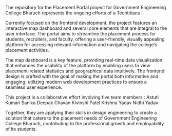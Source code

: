 The repository for the Placement Portal project for Government Engineering College Bharuch represents the ongoing efforts of a Techtitians . 

Currently focused on the frontend development, the project features an interactive map dashboard and several core elements that are integral to the user interface. 
The portal aims to streamline the placement process for students, recruiters, and faculty, offering a user-friendly, 
visually appealing platform for accessing relevant information and navigating the college’s placement activities.

The map dashboard is a key feature, providing real-time data visualization that enhances the usability of the platform by enabling users to view placement-related statistics and geographical data intuitively.
The frontend design is crafted with the goal of making the portal both informative and engaging, utilizing modern web development practices to ensure a seamless user experience.

This project is a collaborative effort involving five team members : Astuti Kumari
                                                                     Sanika Deepak Chavan 
                                                                     Kivinshi Patel 
                                                                     Krishna Yadav 
                                                                     Nidhi Yadav
                                                                     
Together, they are applying their skills in design engineering to create a solution that caters to the placement needs of Government Engineering College Bharuch, contributing to the professional growth and employability of its students.






